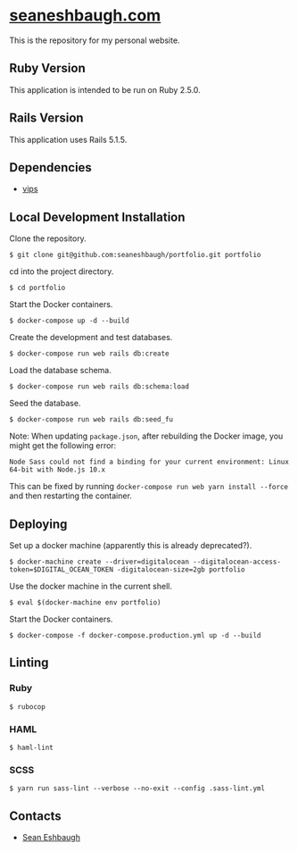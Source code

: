 # [seaneshbaugh.com](http://seaneshbaugh.com/)

This is the repository for my personal website.

## Ruby Version

This application is intended to be run on Ruby 2.5.0.

## Rails Version

This application uses Rails 5.1.5.

## Dependencies

* [vips](https://jcupitt.github.io/libvips/)

## Local Development Installation

Clone the repository.

    $ git clone git@github.com:seaneshbaugh/portfolio.git portfolio

cd into the project directory.

    $ cd portfolio

Start the Docker containers.

    $ docker-compose up -d --build

Create the development and test databases.

    $ docker-compose run web rails db:create

Load the database schema.

    $ docker-compose run web rails db:schema:load

Seed the database.

    $ docker-compose run web rails db:seed_fu

Note: When updating `package.json`, after rebuilding the Docker image, you might get the following error:

```
Node Sass could not find a binding for your current environment: Linux 64-bit with Node.js 10.x
```

This can be fixed by running `docker-compose run web yarn install --force` and then restarting the container.

## Deploying

Set up a docker machine \(apparently this is already deprecated?\).

    $ docker-machine create --driver=digitalocean --digitalocean-access-token=$DIGITAL_OCEAN_TOKEN -digitalocean-size=2gb portfolio

Use the docker machine in the current shell.

    $ eval $(docker-machine env portfolio)

Start the Docker containers.

    $ docker-compose -f docker-compose.production.yml up -d --build

## Linting

### Ruby

    $ rubocop

### HAML

    $ haml-lint

### SCSS

    $ yarn run sass-lint --verbose --no-exit --config .sass-lint.yml

## Contacts

* [Sean Eshbaugh](mailto:seaneshbaugh@gmail.com)
